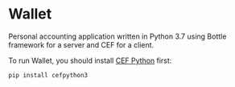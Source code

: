 # Wallet
Personal accounting application written in Python 3.7 using Bottle framework for a server and CEF for a client.

To run Wallet, you should install [CEF Python](https://github.com/cztomczak/cefpython) first:

`pip install cefpython3`
